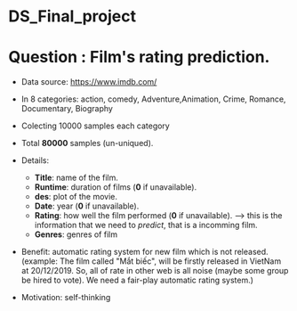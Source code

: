 # DS_Final_project
# Question : Film's rating prediction.
 - Data source: https://www.imdb.com/
 - In 8 categories: action, comedy, Adventure,Animation, Crime, Romance, Documentary, Biography
 - Colecting 10000 samples each category
 
 - Total **80000** samples (un-uniqued).
 - Details:
	+ **Title**: name of the film.
	+ **Runtime**: duration of films (**0** if unavailable).
	+ **des**: plot of the movie.
	+ **Date**: year (**0** if unavailable).
	+ **Rating**: how well the film performed (**0** if unavailable).  --> this is the information that we need to *predict*, that is a incomming film.
	+ **Genres**: genres of film 
	
 - Benefit: automatic rating system for new film which is not released. 
 (example: The film called "Mắt biếc", will be firstly released in VietNam at  20/12/2019. So, all of rate in other web is all noise (maybe some group be hired to vote).
 We need a fair-play automatic rating system.)
 - Motivation: self-thinking
